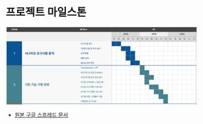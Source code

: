 # 프로젝트 마일스톤

![img.png](../assets/doc/milestone/img.png)

- [원본 구글 스프레드 문서](https://docs.google.com/spreadsheets/d/1G5mnQHBZVNAkkFkQNziO5n1un4--Hr4bHXrBQkkzSEM/edit?gid=1709744959#gid=1709744959)